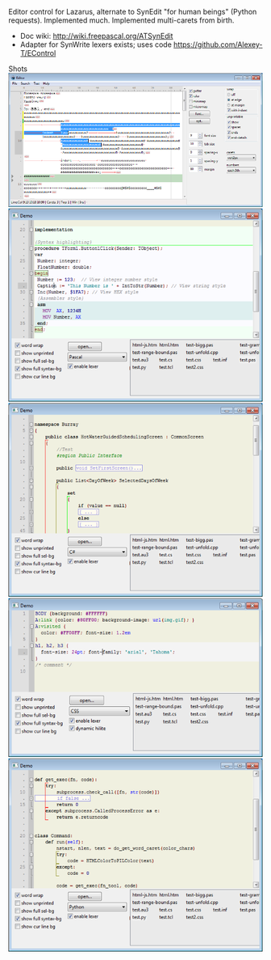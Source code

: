 Editor control for Lazarus, alternate to SynEdit "for human beings" (Python requests). 
Implemented much. 
Implemented multi-carets from birth.

- Doc wiki: http://wiki.freepascal.org/ATSynEdit
- Adapter for SynWrite lexers exists; uses code https://github.com/Alexey-T/EControl

Shots
![img](img/screen.png?raw=true)
![img](img/syntax_pas.png?raw=true)
![img](img/syntax_cs.png?raw=true)
![img](img/syntax_css.png?raw=true)
![img](img/syntax_py.png?raw=true)
